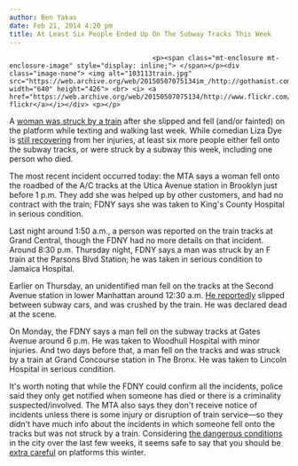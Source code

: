 ```yaml
---
author: Ben Yakas
date: Feb 21, 2014 4:20 pm
title: At Least Six People Ended Up On The Subway Tracks This Week
---
```


	
										<p><span class="mt-enclosure mt-enclosure-image" style="display: inline;"> </span></p><div class="image-none"> <img alt="103113train.jpg" src="https://web.archive.org/web/20150507075134im_/http://gothamist.com/attachments/byakas/103113train.jpg" width="640" height="426"> <br> <i> <a href="https://web.archive.org/web/20150507075134/http://www.flickr.com/photos/smoothdude/482197699/">smoothdude&apos;s flickr</a></i></div> <p></p>

<p>A <a href="https://web.archive.org/web/20150507075134/http://gothamist.com/2014/02/15/comedian_struck_by_train_after_text.php">woman was struck by a train</a> after she slipped and fell (and/or fainted) on the platform while texting and walking last week. While comedian Liza Dye is <a href="https://web.archive.org/web/20150507075134/http://gothamist.com/2014/02/16/benefits_organized_to_help_comedian.php">still recovering</a> from her injuries, at least six more people either fell onto the subway tracks, or were struck by a subway this week, including one person who died.</p>

<p>The most recent incident occurred today: the MTA says a woman fell onto the roadbed of the A/C tracks at the Utica Avenue station in Brooklyn just before 1 p.m. They add she was helped up by other customers, and had no contract with the train; FDNY says she was taken to King&apos;s County Hospital in serious condition.</p>

<p>Last night around 1:50 a.m., a person was reported on the train tracks at Grand Central, though the FDNY had no more details on that incident. Around 8:30 p.m. Thursday night, FDNY says a man was struck by an F train at the Parsons Blvd Station; he was taken in serious condition to Jamaica Hospital.</p>

<p>Earlier on Thursday, an unidentified man fell on the tracks at the Second Avenue station in lower Manhattan around 12:30 a.m. <a href="https://web.archive.org/web/20150507075134/http://www.nydailynews.com/new-york/man-crushed-train-walking-subway-cars-article-1.1621018">He reportedly</a> slipped between subway cars, and was crushed by the train. He was declared dead at the scene.</p>

<p>On Monday, the FDNY says a man fell on the subway tracks at Gates Avenue around 6 p.m. He was taken to Woodhull Hospital with minor injuries. And two days before that, a man fell on the tracks and was struck by a train at Grand Concourse station in The Bronx. He was taken to Lincoln Hospital in serious condition.</p>

<p>It&apos;s worth noting that while the FDNY could confirm all the incidents, police said they only get notified when someone has died or there is a criminality suspected/involved. The MTA also says they don&apos;t receive notice of incidents unless there is some injury or disruption of train service&#x2014;so they didn&apos;t have much info about the incidents in which someone fell onto the tracks but was not struck by a train. Considering <a href="https://web.archive.org/web/20150507075134/http://www.buzzfeed.com/passantino/fox-reporter-saves-man-who-fell-headfirst-onto-tracks">the dangerous conditions</a> in the city over the last few weeks, it seems safe to say that you should be <a href="https://web.archive.org/web/20150507075134/http://gothamist.com/tags/subwayfatalities">extra careful</a> on platforms this winter.</p>					
										
									
				